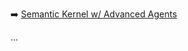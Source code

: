 ➡️ [Semantic Kernel w/ Advanced Agents](todo.md#chapter-33-semantic-kernel-w-advanced-agents)

...

